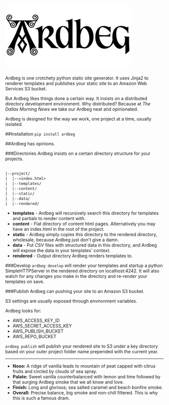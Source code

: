![ardbeg](/img/ardbeg.jpg)
========

Ardbeg is one crotchety python static site generator. It uses Jinja2 to renderer templates and publishes your static site to an Amazon Web Services S3 bucket.

But Ardbeg likes things done a certain way. It insists on a distributed directory development environment. Why distributed? Because at _The Dallas Morning News_ we take our Ardbeg neat and opinionated. 

Ardbeg is designed for the way we work, one project at a time, usually isolated.  

##Installation
```pip install ardbeg```

##Ardbeg has opinions.

###Directories
Ardbeg insists on a certain directory structure for your projects.
```

|--project/
|  |--<index.html>
|  |--templates/
|  |--content/
|  |--static/
|  |--data/
|  |--rendered/

```
- **templates** - Ardbeg will recursively search this directory for templates and partials to render content with.
- **content** - Flat directory of content html pages. Alternatively you may have an index.html in the root of the project. 
- **static** - Ardbeg simply copies this directory to the rendered directory, wholesale, because Ardbeg just don't give a damn.
- **data** - Put CSV files with structured data in this directory, and Ardbeg will expose the data in your templates' context.
- **rendered** - Output directory Ardbeg renders templates to.


###Develop
`ardbeg develop` will render your templates and startup a python SimpleHTTPServer in the rendered directory on localhost:4242. It will also watch for any changes you make in the directory and re-render your templates on save.

###Publish
Ardbeg can pushing your site to an Amazon S3 bucket.

S3 settings are usually exposed through environment variables.

Ardbeg looks for:

- AWS_ACCESS_KEY_ID
- AWS_SECRET_ACCESS_KEY
- AWS_PUBLISH_BUCKET
- AWS_REPO_BUCKET

`ardbeg publish` will publish your rendered site to S3 under a key directory based on your outer project folder name prepended with the current year.

-----------------

- **Nose:** A ridge of vanilla leads to mountain of peat capped with citrus fruits and circled by clouds of sea spray.
- **Palate:** Sweet vanilla counterbalanced with lemon and lime followed by that surging Ardbeg smoke that we all know and love.
- **Finish:** Long and glorious; sea salted caramel and beach bonfire smoke.
- **Overall:** Precise balance, big smoke and non-chill filtered. This is why this is such a famous dram.



